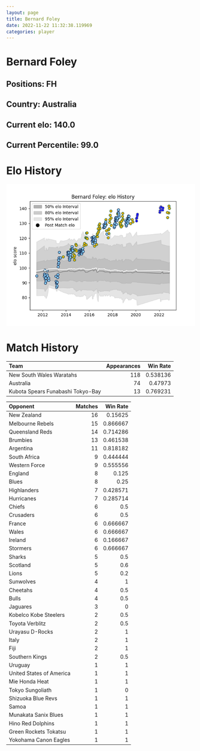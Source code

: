 ```yaml
---  
layout: page  
title: Bernard Foley  
date: 2022-11-22 11:32:38.119969  
categories: player  
---
```

# Bernard Foley

## Positions: FH

## Country: Australia

## Current elo: 140.0

## Current Percentile: 99.0

# Elo History


![elo history](history_BernardFoley.png)
# Match History


| Team                              |   Appearances |   Win Rate |
|:----------------------------------|--------------:|-----------:|
| New South Wales Waratahs          |           118 |   0.538136 |
| Australia                         |            74 |   0.47973  |
| Kubota Spears Funabashi Tokyo-Bay |            13 |   0.769231 |

| Opponent                 |   Matches |   Win Rate |
|:-------------------------|----------:|-----------:|
| New Zealand              |        16 |   0.15625  |
| Melbourne Rebels         |        15 |   0.866667 |
| Queensland Reds          |        14 |   0.714286 |
| Brumbies                 |        13 |   0.461538 |
| Argentina                |        11 |   0.818182 |
| South Africa             |         9 |   0.444444 |
| Western Force            |         9 |   0.555556 |
| England                  |         8 |   0.125    |
| Blues                    |         8 |   0.25     |
| Highlanders              |         7 |   0.428571 |
| Hurricanes               |         7 |   0.285714 |
| Chiefs                   |         6 |   0.5      |
| Crusaders                |         6 |   0.5      |
| France                   |         6 |   0.666667 |
| Wales                    |         6 |   0.666667 |
| Ireland                  |         6 |   0.166667 |
| Stormers                 |         6 |   0.666667 |
| Sharks                   |         5 |   0.5      |
| Scotland                 |         5 |   0.6      |
| Lions                    |         5 |   0.2      |
| Sunwolves                |         4 |   1        |
| Cheetahs                 |         4 |   0.5      |
| Bulls                    |         4 |   0.5      |
| Jaguares                 |         3 |   0        |
| Kobelco Kobe Steelers    |         2 |   0.5      |
| Toyota Verblitz          |         2 |   0.5      |
| Urayasu D-Rocks          |         2 |   1        |
| Italy                    |         2 |   1        |
| Fiji                     |         2 |   1        |
| Southern Kings           |         2 |   0.5      |
| Uruguay                  |         1 |   1        |
| United States of America |         1 |   1        |
| Mie Honda Heat           |         1 |   1        |
| Tokyo Sungoliath         |         1 |   0        |
| Shizuoka Blue Revs       |         1 |   1        |
| Samoa                    |         1 |   1        |
| Munakata Sanix Blues     |         1 |   1        |
| Hino Red Dolphins        |         1 |   1        |
| Green Rockets Tokatsu    |         1 |   1        |
| Yokohama Canon Eagles    |         1 |   1        |